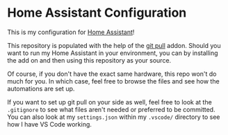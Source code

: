 # Home Assistant Configuration

This is my configuration for [Home Assistant](https://www.home-assistant.io/)!

This repository is populated with the help of the [git pull](https://github.com/home-assistant/addons/tree/master/git_pull) addon.  Should you want to run my Home Assistant in your environment, you can by installing the add on and then using this repository as your source.

Of course, if you don't have the exact same hardware, this repo won't do much for you.  In which case, feel free to browse the files and see how the automations are set up.

If you want to set up git pull on your side as well, feel free to look at the `.gitignore` to see what files aren't needed or preferred to be committed.  You can also look at my `settings.json` within my `.vscode/` directory to see how I have VS Code working.


